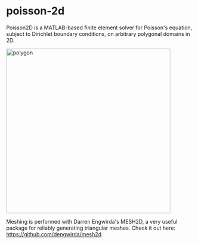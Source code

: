 # poisson-2d
Poisson2D is a MATLAB-based finite element solver for Poisson's equation, subject to Dirichlet boundary conditions, on arbitrary polygonal domains in 2D. 

<img width="440" alt="polygon" src="https://user-images.githubusercontent.com/36188891/116319883-2cf06700-a7af-11eb-8300-254cb230371f.png">

Meshing is performed with Darren Engwirda's MESH2D, a very useful package for reliably generating triangular meshes. Check it out here: https://github.com/dengwirda/mesh2d.
